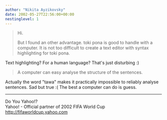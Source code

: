 ```yaml
---
author: "Nikita Ayzikovsky"
date: 2002-05-27T22:56:00+00:00
nestinglevel: 1
---
```

> Hi.
>
> But I found an other advantage. toki pona is good to handle with a
> computer. It is not too difficult to create a text editor with syntax
> highlighting for toki pona.

Text highlighting? For a human language? That's just disturbing :)

> A computer can easy analyse the structure of the sentences.

Actually the word "tawa" makes it practically impossible to reliably analyse
sentences. Sad but true :( The best a computer can do is guess.

***
Do You Yahoo!? \
Yahoo! - Official partner of 2002 FIFA World Cup \
http://fifaworldcup.yahoo.com